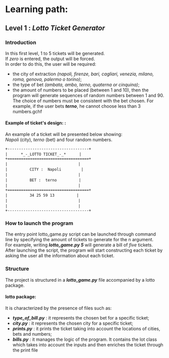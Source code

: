 # Learning path:
## Level 1 : _Lotto Ticket Generator_
### Introduction
In this first level, 1 to 5 tickets will be generated.  
If _zero_ is entered, the output will be forced.  
In order to do this, the user will be required:
- the city of extraction _(napoli, firenze, bari, cagliari, venezia, milano, roma, genova, palermo o torino)_;
- the type of bet _(ambata, ambo, terno, quaterna or cinquina)_;
- the amount of numbers to be placed (between 1 and 10), then the program will generate sequences of random numbers between 1 and 90. The choice of numbers must be consistent with the bet chosen.
For example, if the user bets ***terno***, he cannot choose less than 3 numbers.gchf
#### Example of ticket's design: :
An example of a ticket will be presented below showing:   
_Napoli_ (city), _terno_ (bet) and four random numbers.

```+------------------------------------+```  
```|```&emsp;&emsp;&emsp;```*_-_LOTTO TICKET_-_*```&emsp;&emsp;&emsp;```|```  
```+====================================+```  
```|```&emsp;&emsp;&emsp;&emsp;&emsp;&emsp;&emsp;&emsp;&emsp;&emsp;&emsp;&emsp;&emsp;&emsp;&emsp;&emsp;```|```  
```|```&emsp;&emsp;&emsp;&emsp;&emsp;```CITY :  Napoli```&emsp;&emsp;&emsp;&ensp;&emsp;```|```  
```|```&emsp;&emsp;&emsp;&emsp;&emsp;&emsp;&emsp;&emsp;&emsp;&emsp;&emsp;&emsp;&emsp;&emsp;&emsp;&emsp;```|```  
```|```&emsp;&emsp;&emsp;&emsp;&emsp;```BET :  terno```&emsp;&emsp;&emsp;&ensp;&ensp;&emsp;```|```  
```|```&emsp;&emsp;&emsp;&emsp;&emsp;&emsp;&emsp;&emsp;&emsp;&emsp;&emsp;&emsp;&emsp;&emsp;&emsp;&emsp;```|```  
```+====================================+```  
```|```&emsp;&emsp;&emsp;&emsp;&emsp;```34 25 59 13```&emsp;&emsp;&emsp;&emsp;&ensp;&ensp;```|```  
```|```&emsp;&emsp;&emsp;&emsp;&emsp;&emsp;&emsp;&emsp;&emsp;&emsp;&emsp;&emsp;&emsp;&emsp;&emsp;&emsp;```|```  
```|```&emsp;&emsp;&emsp;&emsp;&emsp;&emsp;&emsp;&emsp;&emsp;&emsp;&emsp;&emsp;&emsp;&emsp;&emsp;&emsp;```|```  
```+------------------------------------+```  

### How to launch the program
The entry point lotto_game.py script can be launched through command line by specifying the amount of tickets to generate for the n argument.  
For example, writing ***lotto_game.py 5*** will generate a bill of _five_ tickets.  
After launching the script, the program will start constructing each ticket by asking the user all the information about each ticket.

### Structure
The project is structured in a ***lotto_game.py*** file accompanied by a lotto package.
#### lotto package:
It is characterized by the presence of files such as:
- ***type_of_bill.py*** : it represents the chosen bet for a specific ticket;
- ***city.py*** : it represents the chosen city for a specific ticket;
- ***prints.py*** : it prints the ticket taking into account the locations of cities, bets and numbers;
- ***bills.py*** : it manages the logic of the program. It contains the lot class which takes into account the inputs and then enriches the ticket through the print file